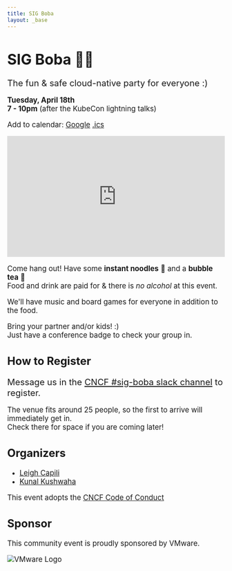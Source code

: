 ```yaml
---
title: SIG Boba
layout: _base
---
```

<big>

# SIG Boba 🧋🎉
<big>The fun & safe cloud-native party for everyone :)</big>

**Tuesday, April 18th**  
**7 - 10pm**  (after the KubeCon lightning talks)  

Add to calendar: <a target="_blank" href="https://calendar.google.com/calendar/event?action=TEMPLATE&tmeid=NzcwMzNrY2wwbXZqbnR2ZWpiNzNqMXB1bjYgOTQxZGQ3NjNjZGMyNzVlZjExMTY1NTRhMGZkZmVjY2VkYzMxMGUxOWI4MWRmMTUxNTQ2YjU1OGJmZmQyMjU0NkBn&tmsrc=941dd763cdc275ef1116554a0fdfeccedc310e19b81df151546b558bffd22546%40group.calendar.google.com">Google</a> [.ics](/cal/sig-boba-ams.ics)

<add-to-calendar-button name="SIG Boba 🧋🍜 🎉"
  location="Hey Cha Tea Company"
  startDate="2023-04-18"
  endDate="2023-04-16"
  startTime="19:00"
  endTime="22:00"
  timeZone="Europe/Amsterdam"
  options="'Apple','Google','iCal','Outlook.com','Microsoft 365','Microsoft Teams','Yahoo'"></add-to-calendar-button>

<div id="location" style="text-decoration:none; overflow:hidden;max-width:100%;height:280px;">
    <div id="embedded-map-display" style="height:100%; width:100%;max-width:100%;">
        <iframe style="height:100%;width:100%;border:0;" frameborder="0"
            src="https://www.google.com/maps/embed/v1/place?q=Hey+Cha+Tea+Company,+Van+Leijenberghlaan,+Amsterdam,+Netherlands&key=AIzaSyBFw0Qbyq9zTFTd-tUY6dZWTgaQzuU17R8"></iframe>
    </div>
</div>

Come hang out! Have some **instant noodles** 🍜 and a **bubble tea** 🧋  
Food and drink are paid for & there is _no alcohol_ at this event.

We'll have music and board games for everyone in addition to the food.

Bring your partner and/or kids! :)  
Just have a conference badge to check your group in.

## How to Register
<big>Message us in the [CNCF #sig-boba slack channel](https://cloud-native.slack.com/archives/C052LL415LP/) to register.</big>

The venue fits around 25 people, so the first to arrive will immediately get in.  
Check there for space if you are coming later!

## Organizers
 - [Leigh Capili](https://twitter.com/capileigh)
 - [Kunal Kushwaha](https://twitter.com/kunalstwt)

This event adopts the [CNCF Code of Conduct](https://github.com/cncf/foundation/blob/main/code-of-conduct.md)

## Sponsor
This community event is proudly sponsored by VMware.

![VMware Logo](https://upload.wikimedia.org/wikipedia/commons/thumb/9/9a/Vmware.svg/512px-Vmware.svg.png)


</br>
</br>
</br>
</br>
